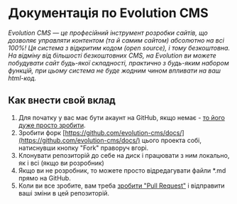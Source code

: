# Документація по Evolution CMS

*Evolution CMS — це професійний інструмент розробки сайтів, що дозволяє управляти контентом (та й самим сайтом) абсолютно на всі 100%! Ця система з відкритим кодом (open source), і тому безкоштовна. На відміну від більшості безкоштовних CMS, на Evolution ви можете побудувати сайт будь-якої складності, практично з будь-яким набором функцій, при цьому система не буде жодним чином впливати на ваш html-код.*



## Как внести свой вклад
1. Для початку у вас має бути акаунт на GitHub, якщо немає - [то його дуже просто зробити](https://github.com/join).
2. Зробити форк [https://github.com/evolution-cms/docs/](https://github.com/evolution-cms/docs/) цього проекта собі, натиснувши кнопку "Fork" праворуч вгорі.
3. Клонувати репозиторій до себе на диск і працювати з ним локально, як і всі (якщо ви розробник)
4. Якщо ви не розробник, то можете просто відредагувати файли *.md прямо на GitHub.
5. Коли ви все зробите, вам треба [зробити "Pull Request"](https://help.github.com/articles/creating-a-pull-request) і відправити ваші зміни в цей репозиторій.
